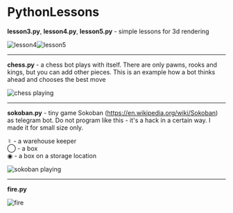 # PythonLessons
**lesson3.py**, **lesson4.py**, **lesson5.py** - simple lessons for 3d rendering


![lesson4](https://github.com/ef-end-y/PythonLessons/blob/master/images/lesson4.png)![lesson5](https://github.com/ef-end-y/PythonLessons/blob/master/images/lesson5.png)

---

**chess.py** - a chess bot plays with itself. There are only pawns, rooks and kings, but you can add other pieces. This is an example how a bot thinks ahead and chooses the best move

![chess playing](https://github.com/ef-end-y/PythonLessons/blob/master/images/chess.png)

---

**sokoban.py** - tiny game Sokoban (https://en.wikipedia.org/wiki/Sokoban) as telegram bot. Do not program like this - it's a hack 
in a certain way. I made it for small size only.

☿ - a warehouse keeper<br/>
◯ - a box<br/>
◉ - a box on a storage location<br/>

![sokoban playing](https://github.com/ef-end-y/PythonLessons/blob/master/images/sokoban.png)

---

**fire.py**

![fire](https://github.com/ef-end-y/PythonLessons/blob/master/images/fire.gif)
